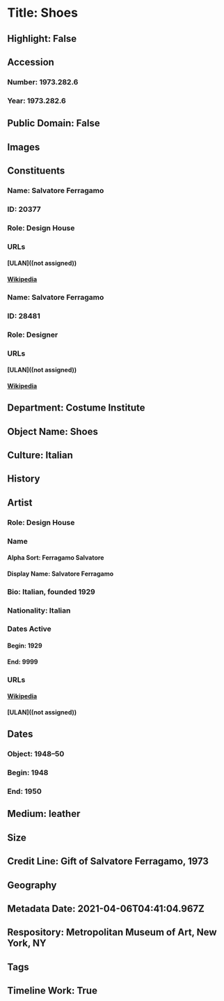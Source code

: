 # Title: Shoes
## Highlight: False
## Accession
### Number: 1973.282.6
### Year: 1973.282.6
## Public Domain: False
## Images
## Constituents
### Name: Salvatore Ferragamo
### ID: 20377
### Role: Design House
### URLs
#### [ULAN]((not assigned))
#### [Wikipedia](https://www.wikidata.org/wiki/Q3946053)
### Name: Salvatore Ferragamo
### ID: 28481
### Role: Designer
### URLs
#### [ULAN]((not assigned))
#### [Wikipedia](https://www.wikidata.org/wiki/Q981342)
## Department: Costume Institute
## Object Name: Shoes
## Culture: Italian
## History
## Artist
### Role: Design House
### Name
#### Alpha Sort: Ferragamo Salvatore
#### Display Name: Salvatore Ferragamo
### Bio: Italian, founded 1929
### Nationality: Italian
### Dates Active
#### Begin: 1929
#### End: 9999
### URLs
#### [Wikipedia](https://www.wikidata.org/wiki/Q3946053)
#### [ULAN]((not assigned))
## Dates
### Object: 1948–50
### Begin: 1948
### End: 1950
## Medium: leather
## Size
## Credit Line: Gift of Salvatore Ferragamo, 1973
## Geography
## Metadata Date: 2021-04-06T04:41:04.967Z
## Respository: Metropolitan Museum of Art, New York, NY
## Tags
## Timeline Work: True